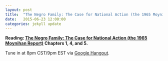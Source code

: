 ```yaml
---
layout: post
title:  "The Negro Family: The Case for National Action (the 1965 Moynihan Report)"
date:   2015-06-23 12:00:00
categories: jekyll update
---
```


**Reading: [The Negro Family: The Case for National Action (the 1965 Moynihan Report)](https://web.stanford.edu/~mrosenfe/Moynihan%27s%20The%20Negro%20Family.pdf) Chapters 1, 4, and 5.**

Tune in at 8pm CST/9pm EST via [Google Hangout](https://plus.google.com/hangouts/_/calendar/d2lsbGlhbXMucmViZWNjYUBnbWFpbC5jb20.bqtascc21grhvsndib903e67jk?authuser=0). 
